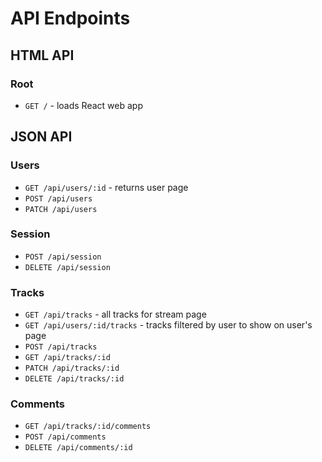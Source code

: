 # API Endpoints

## HTML API

### Root

- `GET /` - loads React web app

## JSON API

### Users

- `GET /api/users/:id` - returns user page
- `POST /api/users`
- `PATCH /api/users`

### Session

- `POST /api/session`
- `DELETE /api/session`

### Tracks

- `GET /api/tracks` - all tracks for stream page
- `GET /api/users/:id/tracks` - tracks filtered by user to show on user's page
- `POST /api/tracks`
- `GET /api/tracks/:id`
- `PATCH /api/tracks/:id`
- `DELETE /api/tracks/:id`

### Comments

- `GET /api/tracks/:id/comments`
- `POST /api/comments`
- `DELETE /api/comments/:id`
